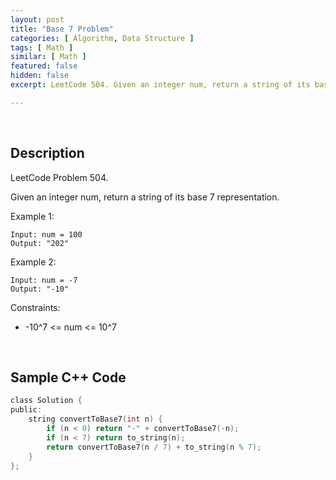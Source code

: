 ```yaml
---
layout: post
title: "Base 7 Problem"
categories: [ Algorithm, Data Structure ]
tags: [ Math ]
similar: [ Math ]
featured: false
hidden: false
excerpt: LeetCode 504. Given an integer num, return a string of its base 7 representation.

---
```


<br />

## Description

LeetCode Problem 504.

Given an integer num, return a string of its base 7 representation.

Example 1:
```
Input: num = 100
Output: "202"
```

Example 2:
```
Input: num = -7
Output: "-10"
```

Constraints:
* -10^7 <= num <= 10^7

<br />

## Sample C++ Code


```c
class Solution {
public:
    string convertToBase7(int n) {
        if (n < 0) return "-" + convertToBase7(-n);
        if (n < 7) return to_string(n);
        return convertToBase7(n / 7) + to_string(n % 7);
    }
};
```


